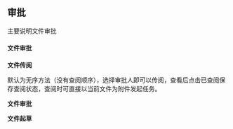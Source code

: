 ## 审批

主要说明文件审批

#### 文件审批
**文件传阅**

默认为无序方法（没有查阅顺序），选择审批人即可以传阅，查看后点击已查阅保存查阅状态，查阅时可直接以当前文件为附件发起任务。

**文件审批**

**文件起草**
